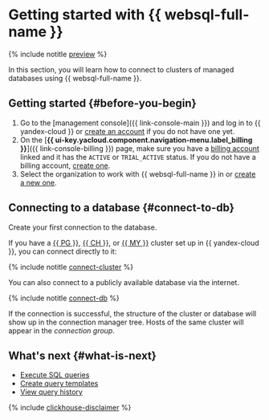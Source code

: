 # Getting started with {{ websql-full-name }}

{% include notitle [preview](../_includes/note-preview.md) %}

In this section, you will learn how to connect to clusters of managed databases using {{ websql-full-name }}.

## Getting started {#before-you-begin}

1. Go to the [management console]({{ link-console-main }}) and log in to {{ yandex-cloud }} or [create an account](https://yandex.com/support/id/authorization/registration.html) if you do not have one yet.
1. On the [**{{ ui-key.yacloud.component.navigation-menu.label_billing }}**]({{ link-console-billing }}) page, make sure you have a [billing account](../billing/concepts/billing-account.md) linked and it has the `ACTIVE` or `TRIAL_ACTIVE` status. If you do not have a billing account, [create one](../billing/quickstart/index.md).
1. Select the organization to work with {{ websql-full-name }} in or [create a new one](../organization/operations/enable-org).

## Connecting to a database {#connect-to-db}

Create your first connection to the database.

If you have a [{{ PG }}](../managed-postgresql/operations/cluster-list.md), [{{ CH }}](../managed-clickhouse/operations/cluster-list.md), or [{{ MY }}](../managed-mysql/operations/cluster-list.md) cluster set up in {{ yandex-cloud }}, you can connect directly to it:

{% include notitle [connect-cluster](../_includes/websql/connect-to-cluster.md) %}

You can also connect to a publicly available database via the internet.

{% include notitle [connect-db](../_includes/websql/connect-to-db.md) %}

If the connection is successful, the structure of the cluster or database will show up in the connection manager tree. Hosts of the same cluster will appear in the _connection group_.

## What's next {#what-is-next}

* [Execute SQL queries](operations/query-executor.md)
* [Create query templates](operations/templates.md)
* [View query history](operations/history.md)

{% include [clickhouse-disclaimer](../_includes/clickhouse-disclaimer.md) %}